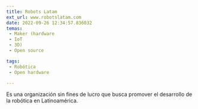 ```yaml
---
title: Robots Latam
ext_url: www.robotslatam.com
date: 2022-09-26 12:34:57.836032
temas:
 - Maker (hardware
 - IoT
 - 3D)
 - Open source

tags:
 - Robótica
 - Open hardware

---
```


Es una organización sin fines de lucro que busca promover el desarrollo de la robótica en Latinoamérica.

    